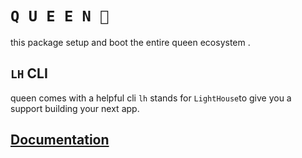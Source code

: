 # **`Q U E E N 👑`**

this package setup and boot the entire queen ecosystem .

## `LH` CLI

queen comes with a helpful cli `lh` stands for `LightHouse`to give you a support building your next app.

## [Documentation](https://flutterqueen.github.io/website/)

